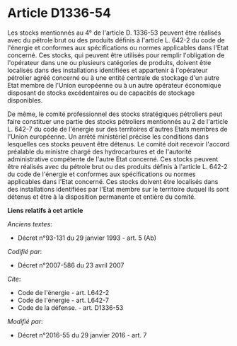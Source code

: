# Article D1336-54

Les stocks mentionnés au 4°  de l'article D. 1336-53 peuvent être réalisés avec du pétrole brut ou des produits définis à
l'article L. 642-2 du code de l'énergie et conformes aux spécifications ou normes applicables dans l'Etat concerné. Ces
stocks, qui peuvent être utilisés pour remplir l'obligation de l'opérateur dans une ou plusieurs catégories de produits,
doivent être localisés dans des installations identifiées et appartenir à l'opérateur pétrolier agréé concerné ou à une
entité centrale de stockage d'un autre Etat membre de l'Union européenne ou à un autre opérateur économique disposant de
stocks excédentaires ou de capacités de stockage disponibles. 

De même, le comité professionnel des stocks stratégiques pétroliers peut faire constituer une partie des stocks pétroliers
mentionnés au 2 de l'article L. 642-7 du code de l'énergie sur des territoires d'autres Etats membres de l'Union européenne.
Un arrêté ministériel précise les conditions dans lesquelles ces stocks peuvent être détenus. Le comité doit recevoir
l'accord préalable du ministre chargé des hydrocarbures et de l'autorité administrative compétente de l'autre Etat concerné.
Ces stocks peuvent être réalisés avec du pétrole brut ou des produits définis à l'article L. 642-2 du code de l'énergie et
conformes aux spécifications ou normes applicables dans l'Etat concerné. Ces stocks doivent être localisés dans des
installations identifiées par l'Etat membre sur le territoire duquel ils sont détenus et être à la disposition permanente et
entière du comité.

**Liens relatifs à cet article**

_Anciens textes_:

  - Décret n°93-131 du 29 janvier 1993 - art. 5 (Ab)

_Codifié par_:

  - Décret n°2007-586 du 23 avril 2007

_Cite_:

  - Code de l'énergie - art. L642-2
  - Code de l'énergie - art. L642-7
  - Code de la défense. - art. D1336-53

_Modifié par_:

  - Décret n°2016-55 du 29 janvier 2016 - art. 7
